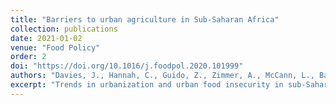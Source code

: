 ```yaml
---
title: "Barriers to urban agriculture in Sub-Saharan Africa"
collection: publications
date: 2021-01-02
venue: "Food Policy"
order: 2
doi: "https://doi.org/10.1016/j.foodpol.2020.101999"
authors: "Davies, J., Hannah, C., Guido, Z., Zimmer, A., McCann, L., Battersby J., & Evans, T."
excerpt: "Trends in urbanization and urban food insecurity in sub-Saharan Africa (SSA) have stimulated critical debates around the potential benefits of urban agriculture (UA) to urban livelihoods. Some scholars suggest that UA can contribute to the food quantity, food quality and income needs of urban households. However, much of the evidence cited comes from single case studies, with particular attention paid to large cities and high-income countries. There is a resulting gap in understanding regarding what role UA plays in the food security of households in smaller African cities and towns. These smaller urban areas are likely to house a large fraction of SSA’s urban population in future and are important sites for early intervention by policymakers. Our analysis is based on survey data collected from 2,687 low- and low-middle income households in 18 urban areas with populations of less than 200,000 across Zambia and Kenya. We perform statistical analyses to investigate the association between UA and household food security and assess which types of households are engaged in UA. We found that 33% of households in our sample are engaged in UA and there was limited statistical significance in terms of the relationship between UA and household food security. Our results reveal three key barriers to UA, namely settlement formality, property rights, and distance from food retailers. These barriers imply the need for urban planners and policymakers to revisit how decisions are made about issues such as residential development, land tenure, transport infrastructure, and the use of space in cities, as these affect the ability of households to produce, sell, and access food. Policy and planning mechanisms should further recognize the embeddedness of UA within African urban food systems, in which traditional markets, informal trading, and modern food retail also play an integral role."
---
```

